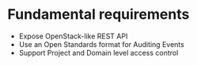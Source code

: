 <!--
SPDX-FileCopyrightText: 2025 SAP SE

SPDX-License-Identifier: Apache-2.0
-->

# Fundamental requirements

- Expose OpenStack-like REST API
- Use an Open Standards format for Auditing Events
- Support Project and Domain level access control  


